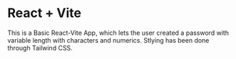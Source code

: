 # React + Vite
This is a Basic React-Vite App, which lets the user created a password with variable length with characters and numerics.
Stlying has been done through Tailwind CSS.
